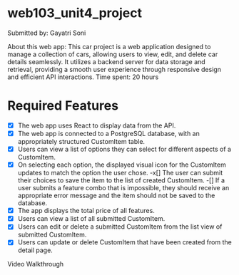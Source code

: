 # web103_unit4_project

Submitted by: Gayatri Soni

About this web app: This car project is a web application designed to manage a collection of cars, allowing users to view, edit, and delete car details seamlessly. It utilizes a backend server for data storage and retrieval, providing a smooth user experience through responsive design and efficient API interactions.
Time spent: 20 hours


# Required Features
-[x] The web app uses React to display data from the API.
-[x] The web app is connected to a PostgreSQL database, with an appropriately structured CustomItem table.
-[x] Users can view a list of options they can select for different aspects of a CustomItem.
-[x] On selecting each option, the displayed visual icon for the CustomItem updates to match the option the user chose.
-x[] The user can submit their choices to save the item to the list of created CustomItem.
-[] If a user submits a feature combo that is impossible, they should receive an appropriate error message and the item should not be saved to the database.
-[x] The app displays the total price of all features.
-[x] Users can view a list of all submitted CustomItem.
-[x] Users can edit or delete a submitted CustomItem from the list view of submitted CustomItem.
-[x] Users can update or delete CustomItem that have been created from the detail page.

Video Walkthrough 


